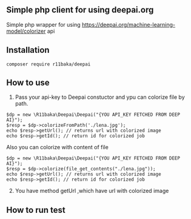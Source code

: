 ## Simple php client for using deepai.org

Simple php wrapper for using https://deepai.org/machine-learning-model/colorizer
api
## Installation
```
composer require r11baka/deepai
```
## How to use

1. Pass your api-key to Deepai constuctor and ypu can colorize file by path.

```injectablephp
$dp = new \R11baka\Deepai\Deepai("{YOU API_KEY FETCHED FROM DEEP AI}");
$resp = $dp->colorizeFromPath('./lena.jpg');
echo $resp->getUrl(); // returns url with colorized image
echo $resp->getId(); // return id for colorized job
```
 Also you can colorize with content of file

```injectablephp
$dp = new \R11baka\Deepai\Deepai("{YOU API_KEY FETCHED FROM DEEP AI}");
$resp = $dp->colorize(file_get_contents("./lena.jpg"));
echo $resp->getUrl(); // returns url with colorized image
echo $resp->getId(); // return id for colorized job
```

2. You have method getUrl ,which have url with colorized image

## How to run test
